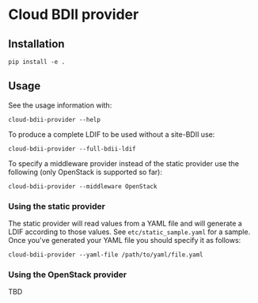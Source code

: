 # Cloud BDII provider

## Installation

    pip install -e .

## Usage

See the usage information with:

    cloud-bdii-provider --help

To produce a complete LDIF to be used without a site-BDII use:

    cloud-bdii-provider --full-bdii-ldif

To specify a middleware provider instead of the static provider use
the following (only OpenStack is supported so far):

    cloud-bdii-provider --middleware OpenStack

### Using the static provider

The static provider will read values from a YAML file and will generate a LDIF
according to those values. See `etc/static_sample.yaml` for a sample. Once
you've generated your YAML file you should specify it as follows:

    cloud-bdii-provider --yaml-file /path/to/yaml/file.yaml

### Using the OpenStack provider

TBD
